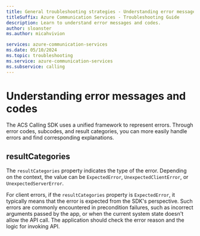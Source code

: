 ```yaml
---
title: General troubleshooting strategies - Understanding error messages and codes
titleSuffix: Azure Communication Services - Troubleshooting Guide
description: Learn to understand error messages and codes.
author: sloanster
ms.author: micahvivion

services: azure-communication-services
ms.date: 05/10/2024
ms.topic: troubleshooting
ms.service: azure-communication-services
ms.subservice: calling
---
```


# Understanding error messages and codes

The ACS Calling SDK uses a unified framework to represent errors.
Through error codes, subcodes, and result categories, you can more easily handle errors and find corresponding explanations.

## resultCategories

The `resultCategories` property indicates the type of the error. Depending on the context, the value can be `ExpectedError`, `UnexpectedClientError`, or `UnexpectedServerError`.

For client errors, if the `resultCategories` property is `ExpectedError`, it typically means that the error is expected from the SDK's perspective.
Such errors are commonly encountered in precondition failures, such as incorrect arguments passed by the app,
or when the current system state doesn't allow the API call.
The application should check the error reason and the logic for invoking API.

